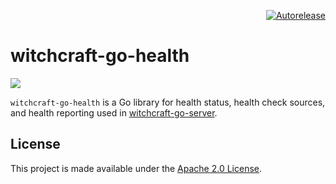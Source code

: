 <p align="right">
<a href="https://autorelease.general.dmz.palantir.tech/palantir/witchcraft-go-health"><img src="https://img.shields.io/badge/Perform%20an-Autorelease-success.svg" alt="Autorelease"></a>
</p>

witchcraft-go-health
====================

[![](https://godoc.org/github.com/palantir/witchcraft-go-health?status.svg)](http://godoc.org/github.com/palantir/witchcraft-go-health)

`witchcraft-go-health` is a Go library for health status, health check sources, and health reporting used in 
[witchcraft-go-server](https://github.com/palantir/witchcraft-go-server).

License
-------
This project is made available under the [Apache 2.0 License](http://www.apache.org/licenses/LICENSE-2.0).
